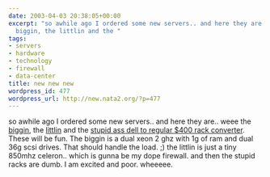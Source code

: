 ```yaml
---
date: 2003-04-03 20:38:05+00:00
excerpt: "so awhile ago I ordered some new servers.. and here they are.. weee\r\nthe
  biggin, the littlin and the "
tags:
- servers
- hardware
- technology
- firewall
- data-center
title: new new new
wordpress_id: 477
wordpress_url: http://new.nata2.org/?p=477
---
```


so awhile ago I ordered some new servers.. and here they are.. weee
the <a href="http://www.fedex.com/cgi-bin/tracking?tracknumbers=157397110944148&amp;action=track&amp;language=english&amp;cntry_code=us">biggin</a>, the <a href="http://www.fedex.com/cgi-bin/tracking?tracknumbers=157397110944162&amp;action=track&amp;language=english&amp;cntry_code=us">littlin</a> and the <a href="http://www.fedex.com/cgi-bin/tracking?tracknumbers=157397110944155&amp;action=track&amp;language=english&amp;cntry_code=us">stupid ass dell to regular $400 rack converter</a>. These will be fun. The biggin is a dual xeon 2 ghz with 1g of ram and dual 36g scsi drives. That should handle the load. ;) the littlin is just a tiny 850mhz celeron.. which is gunna be my dope firewall. and then the stupid racks are dumb. I am excited and poor. wheeeee.